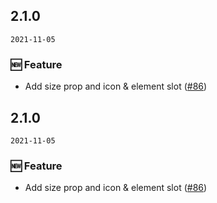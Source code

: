 ## 2.1.0

`2021-11-05`

### 🆕 Feature

- Add size prop and icon & element slot ([#86](https://github.com/arco-design/arco-design-vue/pull/86))


## 2.1.0

`2021-11-05`

### 🆕 Feature

- Add size prop and icon & element slot ([#86](https://github.com/arco-design/arco-design-vue/pull/86))

